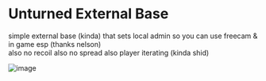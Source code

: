 # Unturned External Base
simple external base (kinda) that sets local admin so you can use freecam &amp; in game esp (thanks nelson)<br>
also no recoil
also no spread
also player iterating (kinda shid)

![image](https://github.com/Coopyy/Unturned-External-Base/assets/26663693/838fed04-cc88-4e22-b4e1-49262d66d525)
